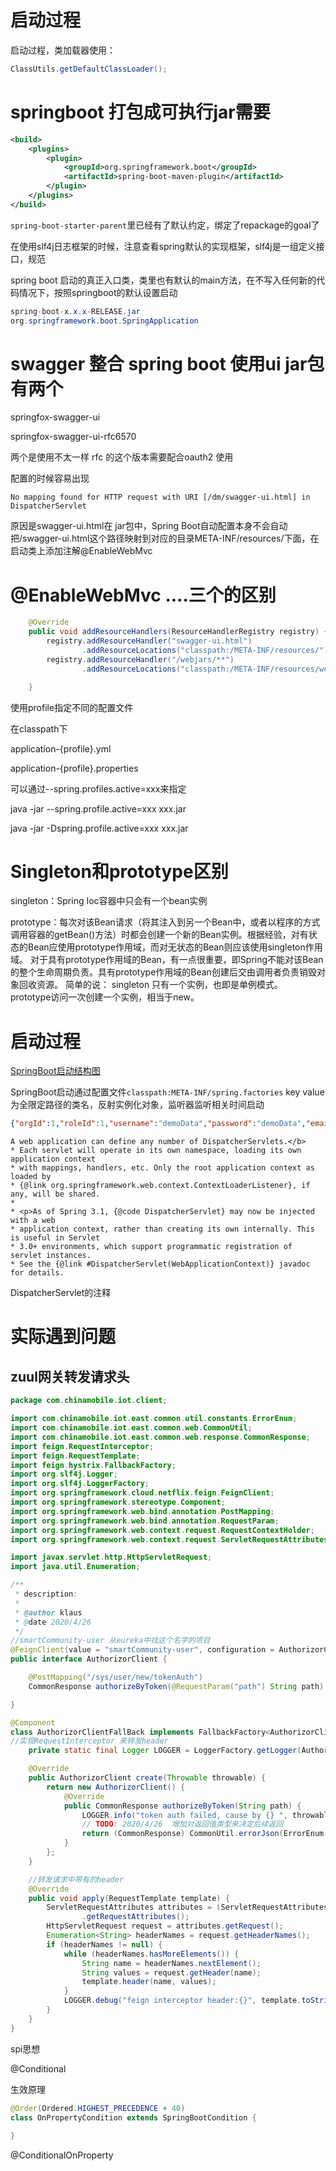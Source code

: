 # 启动过程
启动过程，类加载器使用：
```java
ClassUtils.getDefaultClassLoader();
```







# springboot 打包成可执行jar需要

```xml
<build>
    <plugins>
        <plugin>
            <groupId>org.springframework.boot</groupId>
            <artifactId>spring-boot-maven-plugin</artifactId>
        </plugin>
    </plugins>
</build>
```

`spring-boot-starter-parent`里已经有了默认约定，绑定了repackage的goal了



在使用slf4j日志框架的时候，注意查看spring默认的实现框架，slf4j是一组定义接口，规范



spring boot 启动的真正入口类，类里也有默认的main方法，在不写入任何新的代码情况下，按照springboot的默认设置启动

```java
spring-boot-x.x.x-RELEASE.jar
org.springframework.boot.SpringApplication
```



# swagger 整合 spring boot  使用ui jar包有两个

springfox-swagger-ui

springfox-swagger-ui-rfc6570

两个是使用不太一样 rfc 的这个版本需要配合oauth2 使用



配置的时候容易出现

```shell
No mapping found for HTTP request with URI [/dm/swagger-ui.html] in DispatcherServlet
```

原因是swagger-ui.html在 jar包中，Spring Boot自动配置本身不会自动把/swagger-ui.html这个路径映射到对应的目录META-INF/resources/下面，在启动类上添加注解@EnableWebMvc

# @EnableWebMvc ....三个的区别





```java
    @Override
    public void addResourceHandlers(ResourceHandlerRegistry registry) {
        registry.addResourceHandler("swagger-ui.html")
                .addResourceLocations("classpath:/META-INF/resources/");
        registry.addResourceHandler("/webjars/**")
                .addResourceLocations("classpath:/META-INF/resources/webjars/");

    }
```





使用profile指定不同的配置文件

在classpath下

application-{profile}.yml

application-{profile}.properties

可以通过--spring.profiles.active=xxx来指定

java -jar --spring.profile.active=xxx    xxx.jar

java -jar -Dspring.profile.active=xxx xxx.jar

# Singleton和prototype区别

singleton：Spring Ioc容器中只会有一个bean实例

prototype：每次对该Bean请求（将其注入到另一个Bean中，或者以程序的方式调用容器的getBean()方法）时都会创建一个新的Bean实例。根据经验，对有状态的Bean应使用prototype作用域，而对无状态的Bean则应该使用singleton作用域。
对于具有prototype作用域的Bean，有一点很重要，即Spring不能对该Bean的整个生命周期负责。具有prototype作用域的Bean创建后交由调用者负责销毁对象回收资源。
简单的说：
singleton 只有一个实例，也即是单例模式。
prototype访问一次创建一个实例，相当于new。

# 启动过程

[SpringBoot启动结构图](https://www.processon.com/view/link/59812124e4b0de2518b32b6e)



SpringBoot启动通过配置文件`classpath:META-INF/spring.factories`  key value 为全限定路径的类名，反射实例化对象，监听器监听相关时间启动



```json
{"orgId":1,"roleId":1,"username":"demoData","password":"demoData","email":"demoData","mobile":"demoData"}
```











```
A web application can define any number of DispatcherServlets.</b>
* Each servlet will operate in its own namespace, loading its own application context
* with mappings, handlers, etc. Only the root application context as loaded by
* {@link org.springframework.web.context.ContextLoaderListener}, if any, will be shared.
*
* <p>As of Spring 3.1, {@code DispatcherServlet} may now be injected with a web
* application context, rather than creating its own internally. This is useful in Servlet
* 3.0+ environments, which support programmatic registration of servlet instances.
* See the {@link #DispatcherServlet(WebApplicationContext)} javadoc for details.
```

DispatcherServlet的注释





# 实际遇到问题

## zuul网关转发请求头

```java
package com.chinamobile.iot.client;

import com.chinamobile.iot.east.common.util.constants.ErrorEnum;
import com.chinamobile.iot.east.common.web.CommonUtil;
import com.chinamobile.iot.east.common.web.response.CommonResponse;
import feign.RequestInterceptor;
import feign.RequestTemplate;
import feign.hystrix.FallbackFactory;
import org.slf4j.Logger;
import org.slf4j.LoggerFactory;
import org.springframework.cloud.netflix.feign.FeignClient;
import org.springframework.stereotype.Component;
import org.springframework.web.bind.annotation.PostMapping;
import org.springframework.web.bind.annotation.RequestParam;
import org.springframework.web.context.request.RequestContextHolder;
import org.springframework.web.context.request.ServletRequestAttributes;

import javax.servlet.http.HttpServletRequest;
import java.util.Enumeration;

/**
 * description:
 *
 * @author klaus
 * @date 2020/4/26
 */
//smartCommunity-user 从eureka中找这个名字的项目
@FeignClient(value = "smartCommunity-user", configuration = AuthorizorClientFallBack.class)
public interface AuthorizorClient {

    @PostMapping("/sys/user/new/tokenAuth")
    CommonResponse authorizeByToken(@RequestParam("path") String path);

}

@Component
class AuthorizorClientFallBack implements FallbackFactory<AuthorizorClient>, RequestInterceptor {
//实现RequestInterceptor 来转发header
    private static final Logger LOGGER = LoggerFactory.getLogger(AuthorizorClientFallBack.class);

    @Override
    public AuthorizorClient create(Throwable throwable) {
        return new AuthorizorClient() {
            @Override
            public CommonResponse authorizeByToken(String path) {
                LOGGER.info("token auth failed, cause by {} ", throwable.getMessage());
                // TODO: 2020/4/26  增加对返回值类型来决定后续返回
                return (CommonResponse) CommonUtil.errorJson(ErrorEnum.E_50502);
            }
        };
    }

    //转发请求中带有的header
    @Override
    public void apply(RequestTemplate template) {
        ServletRequestAttributes attributes = (ServletRequestAttributes) RequestContextHolder
                .getRequestAttributes();
        HttpServletRequest request = attributes.getRequest();
        Enumeration<String> headerNames = request.getHeaderNames();
        if (headerNames != null) {
            while (headerNames.hasMoreElements()) {
                String name = headerNames.nextElement();
                String values = request.getHeader(name);
                template.header(name, values);
            }
            LOGGER.debug("feign interceptor header:{}", template.toString());
        }
    }
}
```



spi思想





@Conditional

生效原理



```java
@Order(Ordered.HIGHEST_PRECEDENCE + 40)
class OnPropertyCondition extends SpringBootCondition {
    
}
```



@ConditionalOnProperty


